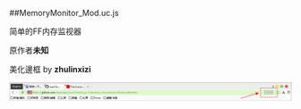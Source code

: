 ##MemoryMonitor_Mod.uc.js

简单的FF内存监视器

原作者**未知**

美化邊框 by **zhulinxizi**

![Preview](img/MemoryMonitor.jpg)
